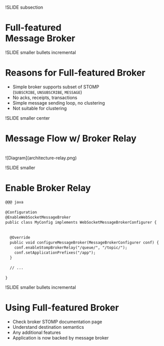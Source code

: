 !SLIDE subsection
# Full-featured<br> Message Broker

!SLIDE smaller bullets incremental
# Reasons for Full-featured Broker

* Simple broker supports subset of STOMP<br>(`SUBSCRIBE`, `UNSUBSCRIBE`, `MESSAGE`)
* No acks, receipts, transactions
* Simple message sending loop, no clustering
* Not suitable for clustering

!SLIDE smaller center
# Message Flow w/ Broker Relay
<br>
![Diagram](architecture-relay.png)

!SLIDE smaller
# Enable Broker Relay

    @@@ java

    @Configuration
    @EnableWebSocketMessageBroker
    public class MyConfig implements WebSocketMessageBrokerConfigurer {


      @Override
      public void configureMessageBroker(MessageBrokerConfigurer conf) {
        conf.enableStompBrokerRelay("/queue/", "/topic/");
        conf.setApplicationPrefixes("/app");
      }

      // ...

    }

!SLIDE smaller bullets incremental
# Using Full-featured Broker

* Check broker STOMP documentation page
* Understand destination semantics
* Any additional features
* Application is now backed by message broker


